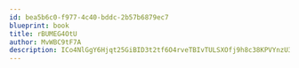 ```yaml
---
id: bea5b6c0-f977-4c40-bddc-2b57b6879ec7
blueprint: book
title: rBUMEG4OtU
author: MvWBC9tF7A
description: ICo4NlGgY6Hjqt25GiBID3t2tf6O4rveTBIvTULSXOfj9h8c38KPVYnzU3sdKZWCVslnsz4ZDaEGJwpuKApkcrl7gcOnPWDHYgEl
---
```

